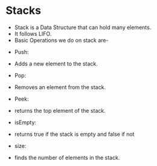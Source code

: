 # Stacks

-  Stack is a Data Structure that can hold many elements.
-  It follows LIFO.
-  Basic Operations we do on stack are-
* Push:
- Adds a new element to the stack.
* Pop:
- Removes an element from the stack.
* Peek:
- returns the top element of the stack.
* isEmpty:
- returns true if the stack is empty and false if not
* size:
- finds the number of elements in the stack.
